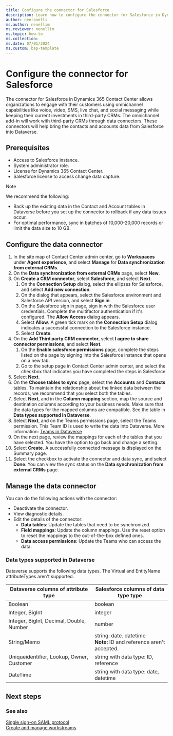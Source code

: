 ```yaml
---
title: Configure the connector for Salesforce
description: Learn how to configure the connector for Salesforce in Dynamics 365 Contact Center to bring the data into Dataverse.
author: neeranelli
ms.author: nenellim
ms.reviewer: nenellim
ms.topic: how-to
ms.collection:
ms.date: 07/01/2024
ms.custom: bap-template
---
```


# Configure the connector for Salesforce

The connector for Salesforce in Dynamics 365 Contact Center allows organizations to engage with their customers using omnichannel capabilities like voice, video, SMS, live chat, and social messaging while keeping their current investments in third-party CRMs. The omnichannel add-in will work with third-party CRMs through data connectors. These connectors will help bring the contacts and accounts data from Salesforce into Dataverse. 

## Prerequisites

- Access to Salesforce instance.
- System administrator role.
- License for Dynamics 365 Contact Center.
- Salesforce license to access change data capture.

> [!NOTE]
> We recommend the following:
> - Back up the existing data in the Contact and Account tables in Dataverse before you set up the connector to rollback if any data issues occur.
> - For optimal performance, sync in batches of 10,000-20,000 records or limit the data size to 10 GB.

## Configure the data connector

1. In the site map of Contact Center admin center, go to **Workspaces** under **Agent experience**, and select **Manage** for **Data synchronization from external CRMs**.
1. On the **Data synchronization from external CRMs** page, select **New**.
1. On **Create a CRM connector**, select **Salesforce**, and select **Next**.
    1. On the **Connection Setup** dialog, select the ellipses for Salesforce, and select **Add new connection**. 
    1. On the dialog that appears, select the Salesforce environment and Salesforce API version, and select **Sign in**.
    1. On the Salesforce sign in page, sign in with the Salesforce user credentials. Complete the multifactor authentication if it's configured. The **Allow Access** dialog appears.
    1. Select **Allow**. A green tick mark on the **Connection Setup** dialog indicates a successful connection to the Salesforce instance.
    1. Select **Create**. 
1. On the **Add Third party CRM connector**, select **I agree to share connector permissions**, and select **Next**.
    1. On the **Enable salesforce permissions** page, complete the steps listed on the page by signing into the Salesforce instance that opens on a new tab.
    1. Go to the setup page in Contact Center admin center, and select the checkbox that indicates you have completed the steps in Salesforce.
1. Select **Next**.
1. On the **Choose tables to sync** page, select the **Accounts** and **Contacts** tables. To maintain the relationship about the linked data between the records, we recommend that you select both the tables.
1. Select **Next**, and in the **Column mapping** section, map the source and destination columns according to your business needs. Make sure that the data types for the mapped columns are compatible. See the table in **Data types supported in Dataverse**.
1. Select **Next**, and on the Teams permissions page, select the Teams permission. This Team ID is used to write the data into Dataverse. More information: [Teams in Dataverse](/power-platform/admin/manage-teams)
1. On the next page, review the mappings for each of the tables that you have selected. You have the option to go back and change a setting.
1. Select **Create**. A successfully connected message is displayed on the Summary page.
1. Select the checkbox to activate the connector and data sync, and select **Done**. You can view the sync status on the **Data synchronization from external CRMs** page.

## Manage the data connector

You can do the following actions with the connector:

- Deactivate the connector.
- View diagnostic details.
- Edit the details of the connector:
    - **Data tables**: Update the tables that need to be synchronized.
    - **Field mappings**: Update the column mappings. Use the reset option to reset the mappings to the out-of-the-box defined ones.
    - **Data access permissions**: Update the Teams who can access the data.

### Data types supported in Dataverse

Dataverse supports the following data types. The Virtual and EntityName attributeTypes aren't supported.

| Dataverse columns of attribute type | Salesforce columns of data type type |
|-----------|-------------|
| Boolean    | boolean  |
| Integer, BigInt    | integer |
| Integer, BigInt, Decimal, Double, Number     | number |
| String/Memo | string: date. datetime <br>**Note:** ID and reference aren't accepted.|
| Uniqueidentifier, Lookup, Owner, Customer | string with data type: ID, reference |
| DateTime | string with data type: date, datetime |

## Next steps



### See also

[Single sign-on SAML protocol](/entra/identity-platform/single-sign-on-saml-protocol)  
[Create and manage workstreams](/dynamics365/customer-service/administer/create-workstreams)  






